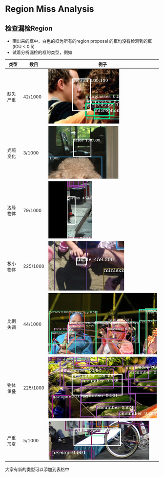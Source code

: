 # Region Miss Analysis

## 检查漏检Region
* 画出来的框中，白色的框为所有的region proposal 的框均没有检测到的框(IOU < 0.5)
* 试着分析漏检的框的类型，例如

|类型|数目|例子|
|---|---|---|
|缺失严重|42/1000|![](resouce/part.png)|
|光照变化|3/1000|![](resouce/illution.png)|
|边缘物体|79/1000|![](resouce/Edge.png)|
|极小物体|225/1000|![](resouce/Tiny.png)|
|比例失调|44/1000|![](resouce/aspect.PNG)|
|物体重叠|225/1000|![](resouce/overlap.PNG)|
|严重形变|5/1000|![](resouce/deformable.PNG)|

大家有新的类型可以添加到表格中
